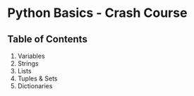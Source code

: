 # Python Basics - Crash Course

## Table of Contents

1. Variables
2. Strings
3. Lists
4. Tuples & Sets
5. Dictionaries
